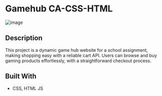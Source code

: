 # Gamehub CA-CSS-HTML

![image](https://github.com/Ole12345678910/CA-JS/assets/144427985/802c7cec-f4e8-4164-9d76-6cedb35c6215)

## Description

This project is a dynamic game hub website for a school assignment, making shopping easy with a reliable cart API. Users can browse and buy gaming products effortlessly, with a straightforward checkout process.

## Built With

- CSS, HTML JS
